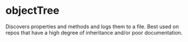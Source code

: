 objectTree
==========

Discovers properties and methods and logs them to a file.  Best used on repos that have a high degree of inheritance and/or poor documentation.
